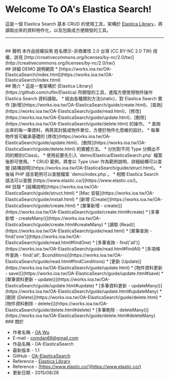 # Welcome To OA's Elastica Search!
這是一個 Elastica Search 基本 CRUD 的使用工具，架構於 [Elastica Library](https://github.com/ruflin/Elastica)，將讀取出來的資料物件化，以及包裝成方便開發的工具。

---

<br/>
## 聲明
本作品授權採用 姓名標示-非商業性 2.0 台灣 (CC BY-NC 2.0 TW) 授權，詳見 [http://creativecommons.org/licenses/by-nc/2.0/tw/](http://creativecommons.org/licenses/by-nc/2.0/tw/)



<br/>
## 詳細 DEMO 說明網頁
* [https://works.ioa.tw/OA-ElasticaSearch/index.html](https://works.ioa.tw/OA-ElasticaSearch/index.html)


<br/>
## 簡介
* 這是一套架構於 [Elastica Library](https://github.com/ruflin/Elastica) 所開發的工具，進階方便使用物件操作 Elastica Search 資料讀取。
* 經由各種類別方法(static)，對 Elastica Search 實作 [新增](https://works.ioa.tw/OA-ElasticaSearch/guide/create.html)、[查詢](https://works.ioa.tw/OA-ElasticaSearch/guide/read.html)、[修改](https://works.ioa.tw/OA-ElasticaSearch/guide/update.html)、[刪除](https://works.ioa.tw/OA-ElasticaSearch/guide/delete.html) 的操作。
* 查詢出來的每一筆資料，再將其封裝成物件單位，方便於物件化思維的設計。
* 每筆物件皆可繼承基礎的 [修改](https://works.ioa.tw/OA-ElasticaSearch/guide/update.html)、[刪除](https://works.ioa.tw/OA-ElasticaSearch/guide/delete.html) 的實體方法。
* 分別對不同 Type 分類出不同的類別(Class)。
* 使用前要先引入 `demo/Elastica/ElasticaSearch.php` 檔案後即可使用。
* CRUD 範例，將會以 Type User 作為範例說明，詳細結構可以查閱 [結構說明](https://works.ioa.tw/OA-ElasticaSearch/guide/struct.html)。
* 後端 PHP 語言範例可以查閱檔案 `demo/index.php`。
* 相關 Elastica Search 語法可以查閱 [https://www.elastic.co/](https://www.elastic.co/)。




<br/>
## 目錄
* [結構說明](https://works.ioa.tw/OA-ElasticaSearch/guide/struct.html)
* [Mac 安裝](https://works.ioa.tw/OA-ElasticaSearch/guide/install.html)
* [新增 (Create)](https://works.ioa.tw/OA-ElasticaSearch/guide/create.html)
	* [單筆新增 - create()](https://works.ioa.tw/OA-ElasticaSearch/guide/create.html#create)
	* [多筆新增 - createMany()](https://works.ioa.tw/OA-ElasticaSearch/guide/create.html#createMany)
* [讀取 (Read)](https://works.ioa.tw/OA-ElasticaSearch/guide/read.html)
	* [單筆查詢 - find('one')](https://works.ioa.tw/OA-ElasticaSearch/guide/read.html#findOne)
	* [多筆查詢 - find('all')](https://works.ioa.tw/OA-ElasticaSearch/guide/read.html#findAll)
	* [多項條件查詢 - find('all', $conditions)](https://works.ioa.tw/OA-ElasticaSearch/guide/read.html#findConditions)
* [更新 (Update)](https://works.ioa.tw/OA-ElasticaSearch/guide/update.html)
	* [物件資料更新 - save()](https://works.ioa.tw/OA-ElasticaSearch/guide/update.html#save)
	* [單筆資料更新 - update()](https://works.ioa.tw/OA-ElasticaSearch/guide/update.html#update)
	* [多筆資料更新 - updateMany()](https://works.ioa.tw/OA-ElasticaSearch/guide/update.html#updateMany)
* [刪除 (Delete)](https://works.ioa.tw/OA-ElasticaSearch/guide/delete.html)
	* [物件資料刪除 - delete()](https://works.ioa.tw/OA-ElasticaSearch/guide/delete.html#delete)
	* [多筆刪除 - deleteMany()](https://works.ioa.tw/OA-ElasticaSearch/guide/delete.html#deleteMany)



<br/>
### 關於

* 作者名稱 - [OA Wu](http://www.ioa.tw/)
* E-mail - <comdan66@gmail.com>
* 作品名稱 - OA-ElasticaSearch
* 最新版本 - 1.1
* GitHub - [OA-ElasticaSearch](https://github.com/comdan66/OA-ElasticaSearch)
* Reference - [Elastica Library](https://github.com/ruflin/Elastica)
* Reference - [https://www.elastic.co/](https://www.elastic.co/)
* 更新日期 - 2015/08/28